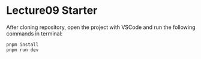 # Lecture09 Starter

After cloning repository, open the project with VSCode and run the following commands in terminal:

```
pnpm install
pnpm run dev

```
